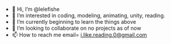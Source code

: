 - 👋 Hi, I’m @lelefishe
- 👀 I’m interested in coding, modeling, animating, unity, reading.
- 🌱 I’m currently beginning to learn the things above
- 💞️ I’m looking to collaborate on no projects as of now
- 📫 How to reach me email= i.like.reading.0@gmail.com

<!---
lelefishe/lelefishe is a ✨ special ✨ repository because its `README.md` (this file) appears on your GitHub profile.
You can click the Preview link to take a look at your changes.
--->
